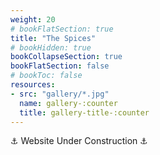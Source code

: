 ```yaml
---
weight: 20
# bookFlatSection: true
title: "The Spices"
# bookHidden: true
bookCollapseSection: true
bookFlatSection: false
# bookToc: false
resources: 
- src: "gallery/*.jpg"
  name: gallery-:counter
  title: gallery-title-:counter
---
```


⚓ Website Under Construction ⚓
